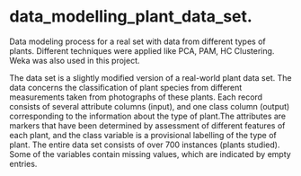 # data_modelling_plant_data_set.
Data modeling process for a real set with data from different types of plants. Different techniques were applied like PCA, PAM, HC Clustering. Weka was also used in this project.

The data set is a slightly modified version of a real-world plant data set. The data concerns the classification of plant species from different measurements taken from photographs of these plants. Each record consists of several attribute columns (input), and one class column (output) corresponding to the information about the
type of plant.The attributes are markers that have been determined by assessment of different features of each plant, and the class variable is a provisional labelling of the type of plant. The entire data set consists of over 700 instances (plants studied). Some of the variables contain missing values, which are indicated by empty entries.
